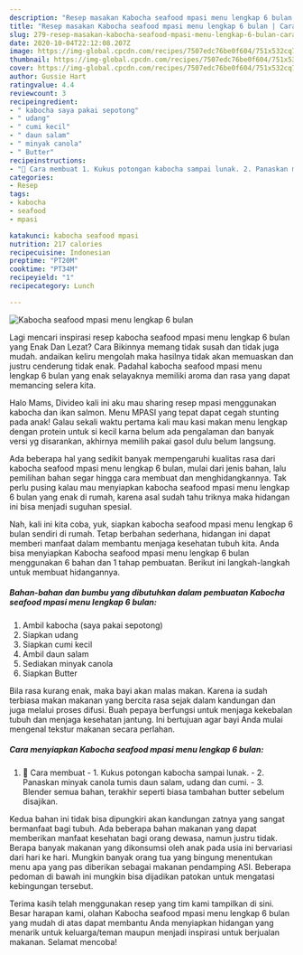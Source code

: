 ```yaml
---
description: "Resep masakan Kabocha seafood mpasi menu lengkap 6 bulan | Cara Membuat Kabocha seafood mpasi menu lengkap 6 bulan Yang Mudah Dan Praktis"
title: "Resep masakan Kabocha seafood mpasi menu lengkap 6 bulan | Cara Membuat Kabocha seafood mpasi menu lengkap 6 bulan Yang Mudah Dan Praktis"
slug: 279-resep-masakan-kabocha-seafood-mpasi-menu-lengkap-6-bulan-cara-membuat-kabocha-seafood-mpasi-menu-lengkap-6-bulan-yang-mudah-dan-praktis
date: 2020-10-04T22:12:08.207Z
image: https://img-global.cpcdn.com/recipes/7507edc76be0f604/751x532cq70/kabocha-seafood-mpasi-menu-lengkap-6-bulan-foto-resep-utama.jpg
thumbnail: https://img-global.cpcdn.com/recipes/7507edc76be0f604/751x532cq70/kabocha-seafood-mpasi-menu-lengkap-6-bulan-foto-resep-utama.jpg
cover: https://img-global.cpcdn.com/recipes/7507edc76be0f604/751x532cq70/kabocha-seafood-mpasi-menu-lengkap-6-bulan-foto-resep-utama.jpg
author: Gussie Hart
ratingvalue: 4.4
reviewcount: 3
recipeingredient:
- " kabocha saya pakai sepotong"
- " udang"
- " cumi kecil"
- " daun salam"
- " minyak canola"
- " Butter"
recipeinstructions:
- "🎃 Cara membuat 1. Kukus potongan kabocha sampai lunak. 2. Panaskan minyak canola tumis daun salam, udang dan cumi. 3. Blender semua bahan, terakhir seperti biasa tambahan butter sebelum disajikan."
categories:
- Resep
tags:
- kabocha
- seafood
- mpasi

katakunci: kabocha seafood mpasi 
nutrition: 217 calories
recipecuisine: Indonesian
preptime: "PT20M"
cooktime: "PT34M"
recipeyield: "1"
recipecategory: Lunch

---
```



![Kabocha seafood mpasi menu lengkap 6 bulan](https://img-global.cpcdn.com/recipes/7507edc76be0f604/751x532cq70/kabocha-seafood-mpasi-menu-lengkap-6-bulan-foto-resep-utama.jpg)

Lagi mencari inspirasi resep kabocha seafood mpasi menu lengkap 6 bulan yang Enak Dan Lezat? Cara Bikinnya memang tidak susah dan tidak juga mudah. andaikan keliru mengolah maka hasilnya tidak akan memuaskan dan justru cenderung tidak enak. Padahal kabocha seafood mpasi menu lengkap 6 bulan yang enak selayaknya memiliki aroma dan rasa yang dapat memancing selera kita.

Halo Mams, Divideo kali ini aku mau sharing resep mpasi menggunakan kabocha dan ikan salmon. Menu MPASI yang tepat dapat cegah stunting pada anak! Galau sekali waktu pertama kali mau kasi makan menu lengkap dengan protein untuk si kecil karna belum ada pengalaman dan banyak versi yg disarankan, akhirnya memilih pakai gasol dulu belum langsung.

Ada beberapa hal yang sedikit banyak mempengaruhi kualitas rasa dari kabocha seafood mpasi menu lengkap 6 bulan, mulai dari jenis bahan, lalu pemilihan bahan segar hingga cara membuat dan menghidangkannya. Tak perlu pusing kalau mau menyiapkan kabocha seafood mpasi menu lengkap 6 bulan yang enak di rumah, karena asal sudah tahu triknya maka hidangan ini bisa menjadi suguhan spesial.


Nah, kali ini kita coba, yuk, siapkan kabocha seafood mpasi menu lengkap 6 bulan sendiri di rumah. Tetap berbahan sederhana, hidangan ini dapat memberi manfaat dalam membantu menjaga kesehatan tubuh kita. Anda bisa menyiapkan Kabocha seafood mpasi menu lengkap 6 bulan menggunakan 6 bahan dan 1 tahap pembuatan. Berikut ini langkah-langkah untuk membuat hidangannya.

<!--inarticleads1-->

##### Bahan-bahan dan bumbu yang dibutuhkan dalam pembuatan Kabocha seafood mpasi menu lengkap 6 bulan:

1. Ambil  kabocha (saya pakai sepotong)
1. Siapkan  udang
1. Siapkan  cumi kecil
1. Ambil  daun salam
1. Sediakan  minyak canola
1. Siapkan  Butter


Bila rasa kurang enak, maka bayi akan malas makan. Karena ia sudah terbiasa makan makanan yang bercita rasa sejak dalam kandungan dan juga melalui proses difusi. Buah pepaya berfungsi untuk menjaga kekebalan tubuh dan menjaga kesehatan jantung. Ini bertujuan agar bayi Anda mulai mengenal tekstur makanan secara perlahan. 

<!--inarticleads2-->

##### Cara menyiapkan Kabocha seafood mpasi menu lengkap 6 bulan:

1. 🎃 Cara membuat - 1. Kukus potongan kabocha sampai lunak. - 2. Panaskan minyak canola tumis daun salam, udang dan cumi. - 3. Blender semua bahan, terakhir seperti biasa tambahan butter sebelum disajikan.


Kedua bahan ini tidak bisa dipungkiri akan kandungan zatnya yang sangat bermanfaat bagi tubuh. Ada beberapa bahan makanan yang dapat memberikan manfaat kesehatan bagi orang dewasa, namun justru tidak. Berapa banyak makanan yang dikonsumsi oleh anak pada usia ini bervariasi dari hari ke hari. Mungkin banyak orang tua yang bingung menentukan menu apa yang pas diberikan sebagai makanan pendamping ASI. Beberapa pedoman di bawah ini mungkin bisa dijadikan patokan untuk mengatasi kebingungan tersebut. 

Terima kasih telah menggunakan resep yang tim kami tampilkan di sini. Besar harapan kami, olahan Kabocha seafood mpasi menu lengkap 6 bulan yang mudah di atas dapat membantu Anda menyiapkan hidangan yang menarik untuk keluarga/teman maupun menjadi inspirasi untuk berjualan makanan. Selamat mencoba!
